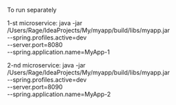 To run separately

1-st microservice:
java -jar \
/Users/Rage/IdeaProjects/My/myapp/build/libs/myapp.jar \
--spring.profiles.active=dev \
--server.port=8080 \
--spring.application.name=MyApp-1

2-nd microservice:
java -jar \
/Users/Rage/IdeaProjects/My/myapp/build/libs/myapp.jar \
--spring.profiles.active=dev \
--server.port=8090 \
--spring.application.name=MyApp-2